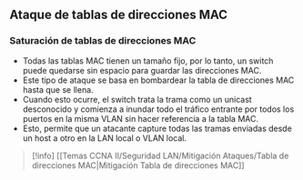 ## Ataque de tablas de direcciones MAC

### Saturación de tablas de direcciones MAC

- Todas las tablas MAC tienen un tamaño fijo, por lo tanto, un switch puede quedarse sin espacio para guardar las direcciones MAC.
- Este tipo de ataque se basa en bombardear la tabla de direcciones MAC hasta que se llena.
- Cuando esto ocurre, el switch trata la trama como un unicast desconocido y comienza a inundar todo el tráfico entrante por todos los puertos en la misma VLAN sin hacer referencia a la tabla MAC.
- Esto, permite que un atacante capture todas las tramas enviadas desde un host a otro en la LAN local o VLAN local.

> [!info] [[Temas CCNA II/Seguridad LAN/Mitigación Ataques/Tabla de direcciones MAC|Mitigación Tabla de direcciones MAC]]

